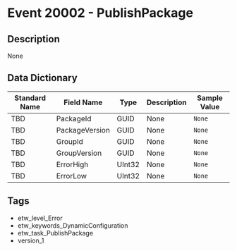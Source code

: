 # Event 20002 - PublishPackage

## Description
None

## Data Dictionary
|Standard Name|Field Name|Type|Description|Sample Value|
|---|---|---|---|---|
|TBD|PackageId|GUID|None|`None`|
|TBD|PackageVersion|GUID|None|`None`|
|TBD|GroupId|GUID|None|`None`|
|TBD|GroupVersion|GUID|None|`None`|
|TBD|ErrorHigh|UInt32|None|`None`|
|TBD|ErrorLow|UInt32|None|`None`|

## Tags
* etw_level_Error
* etw_keywords_DynamicConfiguration
* etw_task_PublishPackage
* version_1
